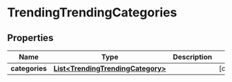 
# TrendingTrendingCategories

## Properties
Name | Type | Description | Notes
------------ | ------------- | ------------- | -------------
**categories** | [**List&lt;TrendingTrendingCategory&gt;**](TrendingTrendingCategory.md) |  |  [optional]




